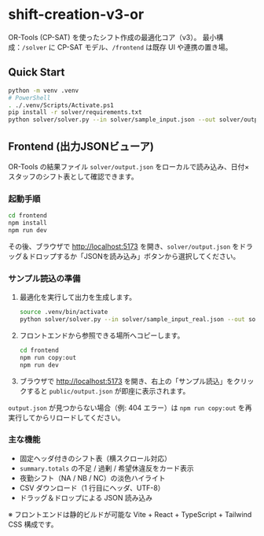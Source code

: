 # shift-creation-v3-or

OR-Tools (CP-SAT) を使ったシフト作成の最適化コア（v3）。
最小構成：`/solver` に CP-SAT モデル、`/frontend` は既存 UI や連携の置き場。

## Quick Start
```bash
python -m venv .venv
# PowerShell
. ./.venv/Scripts/Activate.ps1
pip install -r solver/requirements.txt
python solver/solver.py --in solver/sample_input.json --out solver/output.json
```

## Frontend (出力JSONビューア)
OR-Tools の結果ファイル `solver/output.json` をローカルで読み込み、日付×スタッフのシフト表として確認できます。

### 起動手順
```bash
cd frontend
npm install
npm run dev
```

その後、ブラウザで [http://localhost:5173](http://localhost:5173) を開き、`solver/output.json` をドラッグ＆ドロップするか「JSONを読み込み」ボタンから選択してください。

### サンプル読込の準備
1. 最適化を実行して出力を生成します。
   ```bash
   source .venv/bin/activate
   python solver/solver.py --in solver/sample_input_real.json --out solver/output.json --time_limit 30
   ```
2. フロントエンドから参照できる場所へコピーします。
   ```bash
   cd frontend
   npm run copy:out
   npm run dev
   ```
3. ブラウザで [http://localhost:5173](http://localhost:5173) を開き、右上の「サンプル読込」をクリックすると `public/output.json` が即座に表示されます。

`output.json` が見つからない場合（例: 404 エラー）は `npm run copy:out` を再実行してからリロードしてください。

### 主な機能
- 固定ヘッダ付きのシフト表（横スクロール対応）
- `summary.totals` の不足 / 過剰 / 希望休違反をカード表示
- 夜勤シフト（NA / NB / NC）の淡色ハイライト
- CSV ダウンロード（1 行目にヘッダ、UTF-8）
- ドラッグ＆ドロップによる JSON 読み込み

※ フロントエンドは静的ビルドが可能な Vite + React + TypeScript + Tailwind CSS 構成です。

